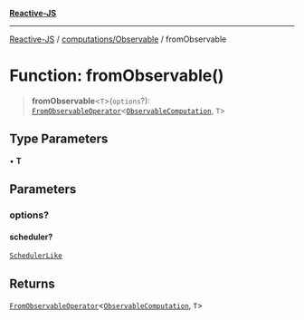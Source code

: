 [**Reactive-JS**](../../../README.md)

***

[Reactive-JS](../../../README.md) / [computations/Observable](../README.md) / fromObservable

# Function: fromObservable()

> **fromObservable**\<`T`\>(`options`?): [`FromObservableOperator`](../../type-aliases/FromObservableOperator.md)\<[`ObservableComputation`](../interfaces/ObservableComputation.md), `T`\>

## Type Parameters

• **T**

## Parameters

### options?

#### scheduler?

[`SchedulerLike`](../../../utils/interfaces/SchedulerLike.md)

## Returns

[`FromObservableOperator`](../../type-aliases/FromObservableOperator.md)\<[`ObservableComputation`](../interfaces/ObservableComputation.md), `T`\>

